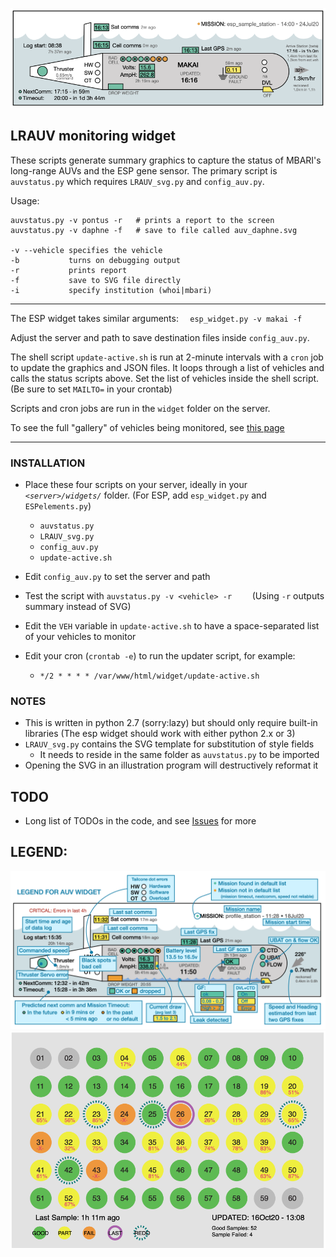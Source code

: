 ![Widget Preview](./single_auv_display.png)

## LRAUV monitoring widget

These scripts generate summary graphics to capture the status of MBARI's long-range AUVs and the ESP gene sensor. The primary script is `auvstatus.py` which requires `LRAUV_svg.py` and `config_auv.py`. 

Usage:

    auvstatus.py -v pontus -r   # prints a report to the screen
    auvstatus.py -v daphne -f   # save to file called auv_daphne.svg

    -v --vehicle specifies the vehicle
    -b           turns on debugging output
    -r           prints report
    -f           save to SVG file directly
	-i           specify institution (whoi|mbari)


-----
The ESP widget takes similar arguments: `  esp_widget.py -v makai -f`

Adjust the server and path to save destination files inside `config_auv.py`.

The shell script `update-active.sh` is run at 2-minute intervals with a `cron` job to update the graphics and JSON files. It loops through a list of vehicles and calls the status scripts above. Set the list of vehicles inside the shell script. (Be sure to set `MAILTO=` in your crontab)
 
Scripts and cron jobs are run in the `widget` folder on the server.

To see the full "gallery" of vehicles being monitored, see [this page](https://okeanids.mbari.org/widget/)

-----

### INSTALLATION
* Place these four scripts on your server, ideally in your _`<server>/widgets/`_ folder. (For ESP, add `esp_widget.py` and `ESPelements.py`)
    * `auvstatus.py`
    * `LRAUV_svg.py`
    * `config_auv.py`
    * `update-active.sh`

* Edit `config_auv.py` to set the server and path
* Test the script with `auvstatus.py -v <vehicle> -r    `   (Using `-r` outputs summary instead of SVG)
* Edit the `VEH` variable in `update-active.sh` to have a space-separated list of your vehicles to monitor
* Edit your cron (`crontab -e`) to run the updater script, for example: 
     * ```*/2 * * * * /var/www/html/widget/update-active.sh ```

### NOTES

  * This is written in python 2.7 (sorry:lazy) but should only require built-in libraries (The esp widget should work with either python 2.x or 3)
  * `LRAUV_svg.py` contains the SVG template for substitution of style fields
    - It needs to reside in the same folder as `auvstatus.py` to be imported
  * Opening the SVG in an illustration program will destructively reformat it 

## TODO

  * Long list of TODOs in the code, and see [Issues](https://bitbucket.org/beroe/auvstatus/issues?status=new&status=open) for more
## LEGEND:

![Widget Legend](./legend.png)
![ESP Widget Legend](./esp_makai_sample.png)
